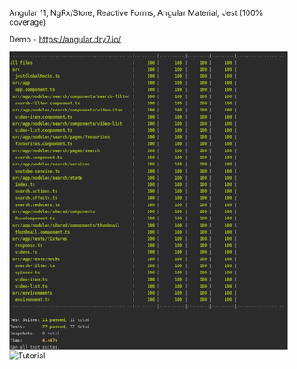 Angular 11, NgRx/Store, Reactive Forms, Angular Material, Jest (100% coverage)

Demo - https://angular.dry7.io/

![Coverage](https://raw.githubusercontent.com/Dry7/angular9-youtube-task/master/src/assets/coverage.png?token=ACKMVQPHYZBZBL7AAMQYCSK6LWSVI)
![Tutorial](https://github.com/Dry7/angular9-youtube-task/blob/master/src/assets/tutorial.gif?raw=true)
